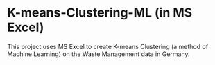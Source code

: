 # K-means-Clustering-ML (in MS Excel)

This project uses MS Excel to create K-means Clustering (a method of Machine Learning) on the Waste Management data in Germany. 
